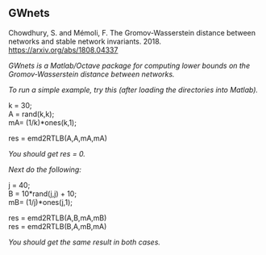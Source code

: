 ## GWnets
Chowdhury, S. and Mémoli, F. The Gromov-Wasserstein distance between networks and stable network invariants. 2018.
https://arxiv.org/abs/1808.04337

_GWnets is a Matlab/Octave package for computing lower bounds on the Gromov-Wasserstein distance between networks._

_To run a simple example, try this (after loading the directories into Matlab)._

k = 30;  
A = rand(k,k);  
mA= (1/k)*ones(k,1);  

res = emd2RTLB(A,A,mA,mA)

_You should get res = 0._

_Next do the following:_

j = 40;  
B = 10*rand(j,j) + 10;  
mB= (1/j)*ones(j,1);  

res = emd2RTLB(A,B,mA,mB)  
res = emd2RTLB(B,A,mB,mA)  

_You should get the same result in both cases._
